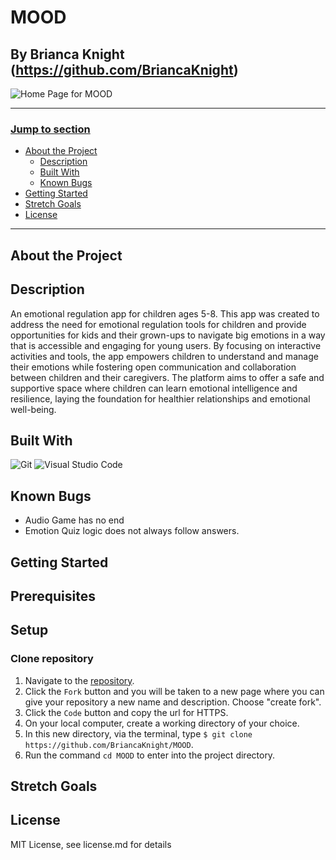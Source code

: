 # MOOD
## By Brianca Knight (https://github.com/BriancaKnight)

![Home Page for MOOD](./MOOD/assets/Screenshot.png)

---
### <u>Jump to section</u>
* <a href="#about-the-project">About the Project</a>
  * <a href="#description">Description</a>
  * <a href="#built-with">Built With</a>
  * <a href="#known-bugs">Known Bugs</a>
* <a href="#getting-started">Getting Started</a>
* <a href="#stretch-goals">Stretch Goals</a>
* <a href="#license">License</a>
---

## About the Project

## Description
An emotional regulation app for children ages 5-8. This app was created to address the need for emotional regulation tools for children and provide opportunities for kids and their grown-ups to navigate big emotions in a way that is accessible and engaging for young users. By focusing on interactive activities and tools, the app empowers children to understand and manage their emotions while fostering open communication and collaboration between children and their caregivers. The platform aims to offer a safe and supportive space where children can learn emotional intelligence and resilience, laying the foundation for healthier relationships and emotional well-being.

## Built With
![Git](https://img.shields.io/badge/git-%23F05033.svg?style=for-the-badge&logo=git&logoColor=white)
![Visual Studio Code](https://img.shields.io/badge/Visual%20Studio%20Code-0078d7.svg?style=for-the-badge&logo=visual-studio-code&logoColor=white)

## Known Bugs
* Audio Game has no end
* Emotion Quiz logic does not always follow answers.  

## Getting Started

## Prerequisites
<!--#### Install Postman-->
<!--(Optional) Download and install [Postman] to test API calls(https://www.postman.com/downloads/).-->
<!---->
<!--#### Code Editor-->
<!--  To view or edit the code, you will need a code editor or text editor. The open-source code editor we used is VisualStudio Code.-->
<!---->
<!--  1) Code Editor Download: [VisualStudio Code](https://www.npmjs.com/)-->
<!--  2) Click the download most applicable to your OS and system.-->
<!--  3) Wait for download to complete, then install -- Windows will run the setup exe and macOS will drag and drop into applications.-->

## Setup

### Clone repository
1. Navigate to the [repository](https://github.com/BriancaKnight/MOOD).
2. Click the `Fork` button and you will be taken to a new page where you can give your repository a new name and description. Choose "create fork".
3. Click the `Code` button and copy the url for HTTPS.
4. On your local computer, create a working directory of your choice.
5. In this new directory, via the terminal, type `$ git clone https://github.com/BriancaKnight/MOOD`.
6. Run the command `cd MOOD` to enter into the project directory.
<!--7. View or Edit: On your terminal, type `$ code .` to open the project in VS Code.-->
<!---->
<!--8. In VSCode- in project directory of the terminal: type `$ npm install` to compile the application's code and install all needed dependencies.-->
<!---->
<!--9. Run local server: `$ npm run dev`-->
<!--(This will be located at: http://localhost:5173/)-->
<!--(_this command should run front and back end (http://127.0.0.1:8000/) at the same time_)-->

## Stretch Goals
<!--* Build out Restaurant model (hours, cuisine)-->
<!--* User register/login/logout to control access for create, edit, delete restaurant data. (Currently admin access only)-->

## License
MIT License, see license.md for details


